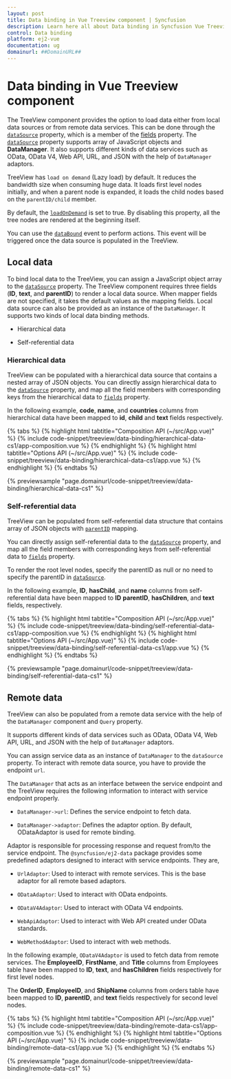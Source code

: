 ```yaml
---
layout: post
title: Data binding in Vue Treeview component | Syncfusion
description: Learn here all about Data binding in Syncfusion Vue Treeview component of Syncfusion Essential JS 2 and more.
control: Data binding 
platform: ej2-vue
documentation: ug
domainurl: ##DomainURL##
---
```


# Data binding in Vue Treeview component

The TreeView component provides the option to load data either from local data sources or from remote data services. This can be done through the [`dataSource`](https://ej2.syncfusion.com/vue/documentation/api/treeview/fieldsSettingsModel/#datasource) property, which is a member of the [fields](https://ej2.syncfusion.com/vue/documentation/api/treeview/#fields) property. The [`dataSource`](https://ej2.syncfusion.com/vue/documentation/api/treeview/fieldsSettingsModel/#datasource) property supports array of JavaScript objects and **DataManager**. It also supports different kinds of data services such as OData, OData V4, Web API, URL, and JSON with the help of `DataManager` adaptors.

TreeView has `load on demand` (Lazy load) by default. It reduces the bandwidth size when consuming huge data. It loads first level nodes initially, and when a parent node is expanded, it loads the child nodes based on the `parentID/child` member.

By default, the [`loadOnDemand`](https://helpej2.syncfusion.com/vue/documentation/api/treeview#loadondemand) is set to true. By disabling this property, all the tree nodes are rendered at the beginning itself.

You can use the [`dataBound`](https://ej2.syncfusion.com/vue/documentation/api/treeview/#databound) event to perform actions. This event will be triggered once the data source is populated in the TreeView.

## Local data

To bind local data to the TreeView, you can assign a JavaScript object array to the [`dataSource`](https://ej2.syncfusion.com/vue/documentation/api/treeview/fieldsSettingsModel/#datasource) property. The TreeView component requires three fields (**ID**, **text**, and **parentID**) to render a local data source. When mapper fields are not specified, it takes the default values as the mapping fields. Local data source can also be provided as an instance of the `DataManager`. It supports two kinds of local data binding methods.

* Hierarchical data

* Self-referential data

### Hierarchical data

TreeView can be populated with a hierarchical data source that contains a nested array of JSON objects. You can directly assign hierarchical data to the [`dataSource`](https://ej2.syncfusion.com/vue/documentation/api/treeview/fieldsSettingsModel/#datasource) property, and map all the field members with corresponding keys from the hierarchical data to [`fields`](https://ej2.syncfusion.com/vue/documentation/api/treeview/#fields) property.

In the following example, **code**, **name**, and **countries** columns from hierarchical data have been mapped to **id**, **child** and **text** fields respectively.

{% tabs %}
{% highlight html tabtitle="Composition API (~/src/App.vue)" %}
{% include code-snippet/treeview/data-binding/hierarchical-data-cs1/app-composition.vue %}
{% endhighlight %}
{% highlight html tabtitle="Options API (~/src/App.vue)" %}
{% include code-snippet/treeview/data-binding/hierarchical-data-cs1/app.vue %}
{% endhighlight %}
{% endtabs %}
        
{% previewsample "page.domainurl/code-snippet/treeview/data-binding/hierarchical-data-cs1" %}

### Self-referential data

TreeView can be populated from self-referential data structure that contains array of JSON objects with [`parentID`](https://helpej2.syncfusion.com/vue/documentation/api/treeview/fieldsSettingsModel/#parentid) mapping.

You can directly assign self-referential data to the [`dataSource`](https://ej2.syncfusion.com/vue/documentation/api/treeview/fieldsSettingsModel/#datasource) property, and map all the field members with corresponding keys from self-referential data to [`fields`](https://ej2.syncfusion.com/vue/documentation/api/treeview/#fields) property.

To render the root level nodes, specify the parentID as null or no need to specify the parentID in [`dataSource`](https://ej2.syncfusion.com/vue/documentation/api/treeview/fieldsSettingsModel/#datasource).

In the following example, **ID**, **hasChild**, and **name** columns from self-referential data have been mapped to **ID** **parentID**, **hasChildren**, and **text** fields, respectively.

{% tabs %}
{% highlight html tabtitle="Composition API (~/src/App.vue)" %}
{% include code-snippet/treeview/data-binding/self-referential-data-cs1/app-composition.vue %}
{% endhighlight %}
{% highlight html tabtitle="Options API (~/src/App.vue)" %}
{% include code-snippet/treeview/data-binding/self-referential-data-cs1/app.vue %}
{% endhighlight %}
{% endtabs %}
        
{% previewsample "page.domainurl/code-snippet/treeview/data-binding/self-referential-data-cs1" %}

## Remote data

TreeView can also be populated from a remote data service with the help of the `DataManager` component and `Query` property.

It supports different kinds of data services such as OData, OData V4, Web API, URL, and JSON with the help of `DataManager` adaptors.

You can assign service data as an instance of `DataManager` to the `dataSource` property. To interact with remote data source, you have to provide the endpoint `url`.

The `DataManager` that acts as an interface between the service endpoint and the TreeView requires the following information to interact with service endpoint properly.

* `DataManager->url`: Defines the service endpoint to fetch data.

* `DataManager->adaptor`: Defines the adaptor option. By default, ODataAdaptor is used for remote binding.

Adaptor is responsible for processing response and request from/to the service endpoint. The `@syncfusion/ej2-data` package provides some predefined adaptors  designed to interact with service endpoints. They are,

* `UrlAdaptor`: Used to interact with remote services. This is the base adaptor for all remote based adaptors.

* `ODataAdaptor`: Used to interact with OData endpoints.

* `ODataV4Adaptor`: Used to interact with OData V4 endpoints.

* `WebApiAdaptor`: Used to interact with Web API created under OData standards.

* `WebMethodAdaptor`: Used to interact with web methods.

In the following example, `ODataV4Adaptor` is  used to fetch data from remote services. The **EmployeeID**, **FirstName**, and **Title** columns from Employees table have been mapped to **ID**, **text**, and **hasChildren** fields respectively for first level nodes.

The **OrderID**, **EmployeeID**, and **ShipName** columns from orders table have been mapped to **ID**, **parentID**, and **text** fields respectively for second level nodes.

{% tabs %}
{% highlight html tabtitle="Composition API (~/src/App.vue)" %}
{% include code-snippet/treeview/data-binding/remote-data-cs1/app-composition.vue %}
{% endhighlight %}
{% highlight html tabtitle="Options API (~/src/App.vue)" %}
{% include code-snippet/treeview/data-binding/remote-data-cs1/app.vue %}
{% endhighlight %}
{% endtabs %}
        
{% previewsample "page.domainurl/code-snippet/treeview/data-binding/remote-data-cs1" %}